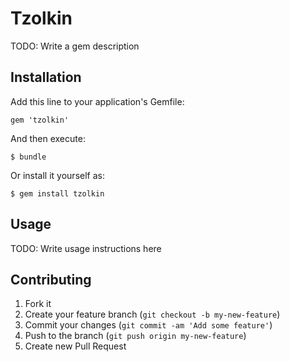 # Tzolkin

TODO: Write a gem description

## Installation

Add this line to your application's Gemfile:

    gem 'tzolkin'

And then execute:

    $ bundle

Or install it yourself as:

    $ gem install tzolkin

## Usage

TODO: Write usage instructions here

## Contributing

1. Fork it
2. Create your feature branch (`git checkout -b my-new-feature`)
3. Commit your changes (`git commit -am 'Add some feature'`)
4. Push to the branch (`git push origin my-new-feature`)
5. Create new Pull Request
